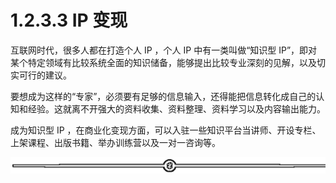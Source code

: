 # 1.2.3.3 IP 变现

互联网时代，很多人都在打造个人 IP ，个人 IP 中有一类叫做“知识型 IP”，即对某个特定领域有比较系统全面的知识储备，能够提出比较专业深刻的见解，以及切实可行的建议。

要想成为这样的“专家”，必须要有足够的信息输入，还得能把信息转化成自己的认知和经验。这就离不开强大的资料收集、资料整理、资料学习以及内容输出能力。

成为知识型 IP ，在商业化变现方面，可以入驻一些知识平台当讲师、开设专栏、上架课程、出版书籍、举办训练营以及一对一咨询等。

![](img/48cd64468259b66cdf739684899464c9.png)